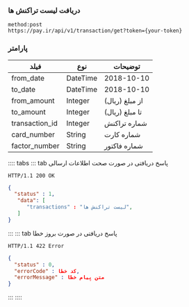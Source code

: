 ### دریافت لیست تراکنش ها


``` http request 
method:post 
https://pay.ir/api/v1/transaction/get?token={your-token}
```
### پارامتر

| فیلد  |  نوع  | توضیحات  |
| ------------ | ------------ | ------------ |
|  from_date  |  DateTime  | 2018-10-10|
|  to_date  |  DateTime  | 2018-10-10|
|  from_amount  |  Integer  | از مبلغ (ریال)|
|  to_amount  |  Integer  |تا مبلغ (ریال)|
|  transaction_id  |  Integer  |شماره تراکنش|
|  card_number  |  String  |شماره کارت|
|  factor_number  |  String  |شماره فاکتور|



:::: tabs
::: tab  پاسخ دریافتی در صورت صحت اطلاعات ارسالی
```http request
HTTP/1.1 200 OK
```
``` json
{
  "status" : 1,
   "data": [
      "transactions" : "لیست تراکنش ها",
   ]
}
```
:::
::: tab  پاسخ دریافتی در صورت بروز خطا
```http request
HTTP/1.1 422 Error
```
``` json
{
  "status" : 0,
  "errorCode" : کد خطا,
  "errorMessage" : متن پیام خطا
}
```
:::
::::
